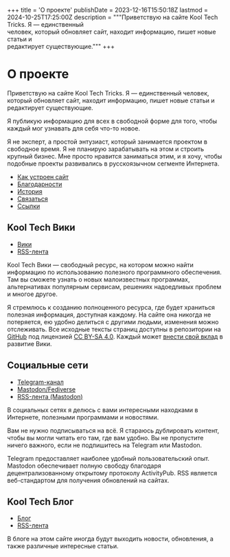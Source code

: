 +++
title = 'О проекте'
publishDate = 2023-12-16T15:50:18Z
lastmod = 2024-10-25T17:25:00Z
description = """Приветствую на сайте Kool Tech Tricks. Я — единственный \
человек, который обновляет сайт, находит информацию, пишет новые статьи и \
редактирует существующие."""
+++

# О проекте

Приветствую на сайте Kool Tech Tricks. Я — единственный человек, который
обновляет сайт, находит информацию, пишет новые статьи и редактирует
существующие.

Я публикую информацию для всех в свободной форме для того, чтобы каждый мог
узнавать для себя что-то новое.

Я не эксперт, а простой энтузиаст, который занимается проектом в свободное
время. Я не планирую зарабатывать на этом и строить крупный бизнес. Мне просто
нравится заниматься этим, и я хочу, чтобы подобные проекты развивались в
русскоязычном сегменте Интернета.

- [Как устроен сайт](/faq/how-site-works)
- [Благодарности](/faq/credits)
- [История](/faq/history)
- [Связаться](/faq/contact)
- [Ссылки](/faq/links)

## Kool Tech Вики

- [Вики](/wiki)
- [RSS-лента](/wiki/index.xml)

Kool Tech Вики — свободный ресурс, на котором можно найти информацию по
использованию полезного программного обеспечения. Там вы сможете узнать о новых
малоизвестных программах, альтернативах популярным сервисам, решениях
надоедливых проблем и многое другое.

Я стремлюсь к созданию полноценного ресурса, где будет храниться полезная
информация, доступная каждому. На сайте она никогда не потеряется, ею удобно
делиться с другими людьми, изменения можно отслеживать. Все исходные тексты
страниц доступны в репозитории на
[GitHub](https://github.com/KoolTechTricks/content) под лицензией
[CC BY-SA 4.0](https://creativecommons.org/licenses/by-sa/4.0/deed.ru). Каждый
может
[внести свой вклад](https://github.com/KoolTechTricks/content/blob/main/CONTRIBUTING.md)
в развитие Вики.

## Социальные сети

- [Telegram-канал](https://t.me/KoolTechTricks)
- [Mastodon/Fediverse](https://lor.sh/@KoolTechTricks)
- [RSS-лента (Mastodon)](https://lor.sh/@KoolTechTricks.rss)

В социальных сетях я делюсь с вами интересными находками в Интернете, полезными
программами и новостями.

Вам не нужно подписываться на всё. Я стараюсь дублировать контент, чтобы вы
могли читать его там, где вам удобно. Вы не пропустите ничего важного, если не
подпишитесь на Telegram или Mastodon.

Telegram предоставляет наиболее удобный пользовательский опыт. Mastodon
обеспечивает полную свободу благодаря децентрализованному открытому протоколу
ActivityPub. RSS является веб-стандартом для получения обновлений на сайтах.

## Kool Tech Блог

- [Блог](/blog)
- [RSS-лента](/blog/index.xml)

В блоге на этом сайте иногда будут выходить новости, обновления, а также
различные интересные статьи.
